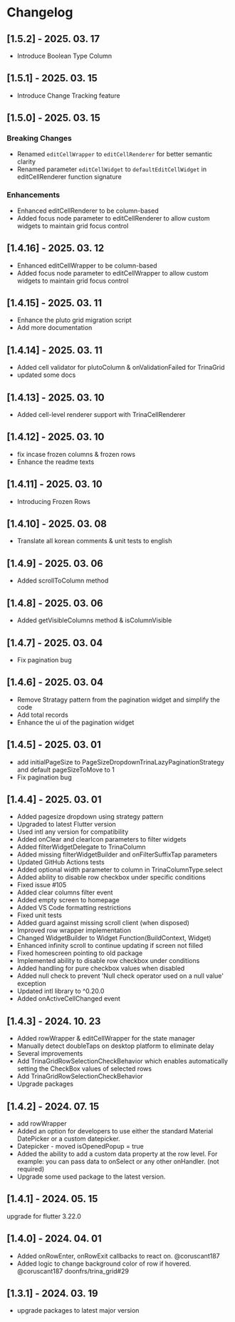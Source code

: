 # Changelog

## [1.5.2] - 2025. 03. 17

* Introduce Boolean Type Column

## [1.5.1] - 2025. 03. 15

* Introduce Change Tracking feature

## [1.5.0] - 2025. 03. 15

### Breaking Changes

* Renamed `editCellWrapper` to `editCellRenderer` for better semantic clarity
* Renamed parameter `editCellWidget` to `defaultEditCellWidget` in editCellRenderer function signature

### Enhancements

* Enhanced editCellRenderer to be column-based
* Added focus node parameter to editCellRenderer to allow custom widgets to maintain grid focus control

## [1.4.16] - 2025. 03. 12

* Enhanced editCellWrapper to be column-based
* Added focus node parameter to editCellWrapper to allow custom widgets to maintain grid focus control

## [1.4.15] - 2025. 03. 11

* Enhance the pluto grid migration script
* Add more documentation

## [1.4.14] - 2025. 03. 11

* Added cell validator for plutoColumn & onValidationFailed for TrinaGrid
* updated some docs

## [1.4.13] - 2025. 03. 10

* Added cell-level renderer support with TrinaCellRenderer

## [1.4.12] - 2025. 03. 10

* fix incase frozen columns & frozen rows
* Enhance the readme texts

## [1.4.11] - 2025. 03. 10

* Introducing Frozen Rows

## [1.4.10] - 2025. 03. 08

* Translate all korean comments & unit tests to english

## [1.4.9] - 2025. 03. 06

* Added scrollToColumn method

## [1.4.8] - 2025. 03. 06

* Added getVisibleColumns method & isColumnVisible

## [1.4.7] - 2025. 03. 04

* Fix pagination bug

## [1.4.6] - 2025. 03. 04

* Remove Stratagy pattern from the pagination widget and simplify the code
* Add total records
* Enhance the ui of the pagination widget

## [1.4.5] - 2025. 03. 01

* add initialPageSize to PageSizeDropdownTrinaLazyPaginationStrategy and default pageSizeToMove to 1
* Fix pagination bug

## [1.4.4] - 2025. 03. 01

* Added pagesize dropdown using strategy pattern
* Upgraded to latest Flutter version
* Used intl any version for compatibility
* Added onClear and clearIcon parameters to filter widgets
* Added filterWidgetDelegate to TrinaColumn
* Added missing filterWidgetBuilder and onFilterSuffixTap parameters
* Updated GitHub Actions tests
* Added optional width parameter to column in TrinaColumnType.select
* Added ability to disable row checkbox under specific conditions
* Fixed issue #105
* Added clear columns filter event
* Added empty screen to homepage
* Added VS Code formatting restrictions
* Fixed unit tests
* Added guard against missing scroll client (when disposed)
* Improved row wrapper implementation
* Changed WidgetBuilder to Widget Function(BuildContext, Widget)
* Enhanced infinity scroll to continue updating if screen not filled
* Fixed homescreen pointing to old package
* Implemented ability to disable row checkbox under conditions
* Added handling for pure checkbox values when disabled
* Added null check to prevent 'Null check operator used on a null value' exception
* Updated intl library to ^0.20.0
* Added onActiveCellChanged event

## [1.4.3] - 2024. 10. 23

* Added rowWrapper & editCellWrapper for the state manager
* Manually detect doubleTaps on desktop platform to eliminate delay
* Several improvements
* Add TrinaGridRowSelectionCheckBehavior which enables automatically setting the CheckBox values of selected rows
* Add TrinaGridRowSelectionCheckBehavior
* Upgrade packages

## [1.4.2] - 2024. 07. 15

* add rowWrapper
* Added an option for developers to use either the standard Material DatePicker or a custom datepicker.
* Datepicker - moved isOpenedPopup = true
* Added the ability to add a custom data property at the row level. For example: you can pass data to onSelect or any other onHandler. (not required)
* Upgrade some used package to the latest version.

## [1.4.1] - 2024. 05. 15

upgrade for flutter 3.22.0

## [1.4.0] - 2024. 04. 01

* Added onRowEnter, onRowExit callbacks to react on. @coruscant187
* Added logic to change background color of row if hovered. @coruscant187 doonfrs/trina_grid#29

## [1.3.1] - 2024. 03. 19

* upgrade packages to latest major version
